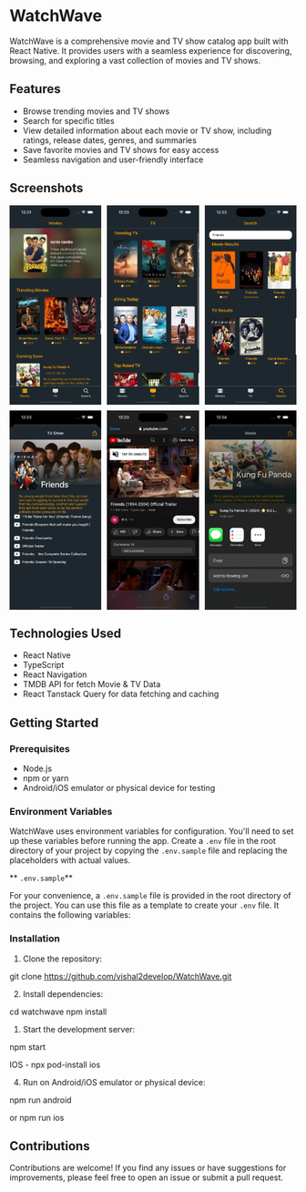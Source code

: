 # WatchWave

WatchWave is a comprehensive movie and TV show catalog app built with React Native. It provides users with a seamless experience for discovering, browsing, and exploring a vast collection of movies and TV shows.

## Features

- Browse trending movies and TV shows
- Search for specific titles
- View detailed information about each movie or TV show, including ratings, release dates, genres, and summaries
- Save favorite movies and TV shows for easy access
- Seamless navigation and user-friendly interface

## Screenshots

<div style="display: grid; grid-template-columns: repeat(3, 1fr); gap: 10px;">
  <img src="/Screenshots/Movies_Screen.png" alt="Movies Screen" width="200" height=""/>
  <img src="/Screenshots/TV_Screen.png" alt="TV Screen" width="200" />
  <img src="/Screenshots/Search_Screen.png" alt="Search Screen" width="200" />
  <img src="/Screenshots/Detail_Screen.png" alt="Detail Screen" width="200" height=""/>
  <img src="/Screenshots/Youtube_View.png" alt="Youtube View" width="200" />
  <img src="/Screenshots/Share_Screen.png" alt="Share Screen" width="200" />
</div>

## Technologies Used

- React Native
- TypeScript
- React Navigation
- TMDB API for fetch Movie & TV Data
- React Tanstack Query for data fetching and caching

## Getting Started

### Prerequisites

- Node.js
- npm or yarn
- Android/iOS emulator or physical device for testing

### Environment Variables

WatchWave uses environment variables for configuration. You'll need to set up these variables before running the app. Create a `.env` file in the root directory of your project by copying the `.env.sample` file and replacing the placeholders with actual values.

** `.env.sample`**

For your convenience, a `.env.sample` file is provided in the root directory of the project. You can use this file as a template to create your `.env` file. It contains the following variables:

### Installation

1. Clone the repository:

git clone https://github.com/vishal2develop/WatchWave.git

2. Install dependencies:

cd watchwave
npm install

1. Start the development server:

npm start

IOS - npx pod-install ios

4. Run on Android/iOS emulator or physical device:

npm run android

or
npm run ios

## Contributions

Contributions are welcome! If you find any issues or have suggestions for improvements, please feel free to open an issue or submit a pull request.
